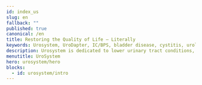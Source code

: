 ```yaml
---
id: index_us
slug: en
fallback: ""
published: true
canonical: /en
title: Restoring the Quality of Life – Literally
keywords: Urosystem, UroDapter, IC/BPS, bladder disease, cystitis, urological
description: Urosystem is dedicated to lower urinary tract conditions, especially IC/BPS. Get to know its diverse portfolio, from diagnosis to medication, including the UroDapter. 
menutitle: UroSystem
hero: urosystem/hero
blocks:
  - id: urosystem/intro
---
```

